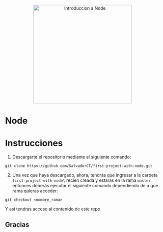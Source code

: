 <p align="center">
  <img src="https://res.cloudinary.com/practicaldev/image/fetch/s--vrvqSDHx--/c_imagga_scale,f_auto,fl_progressive,h_420,q_auto,w_1000/https://dev-to-uploads.s3.amazonaws.com/i/s15ubgod56c7butyt7eu.jpg" width="320" alt="Introduccion a Node" />
</p>

# Node

# Instrucciones

1. Descargarte el repositorio mediante el siguiente comando:

```
git clone https://github.com/SalvadorCT/first-project-with-node.git
```

2. Una vez que haya descargado, ahora, tendrás que ingresar a la carpeta `first-project-with-node\` recien creada y estaras en la rama `master` entonces deberás ejecutar el siguiente comando dependiendo de a que rama quieras acceder:

```
git checkout <nombre_rama>
```

Y así tendras acceso al contenido de este repo.

## Gracias